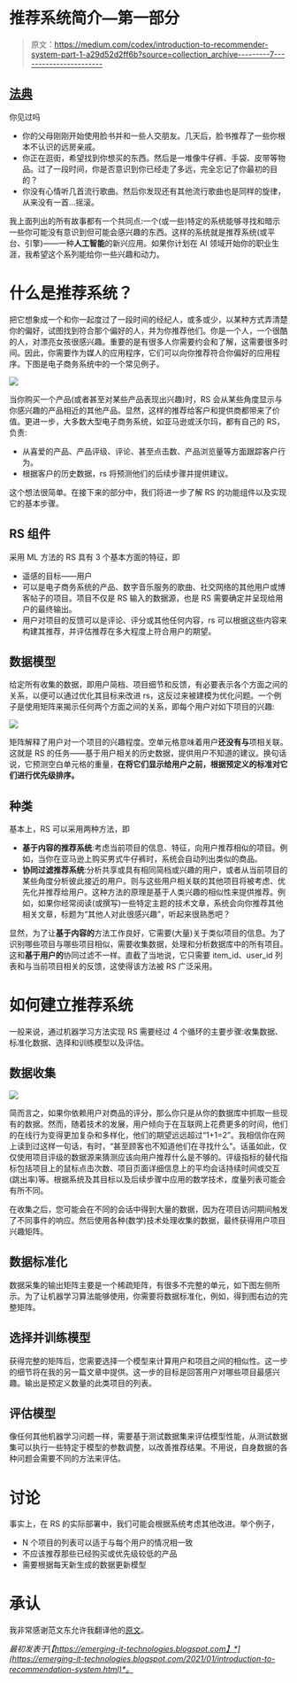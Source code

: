 # 推荐系统简介—第一部分

> 原文：<https://medium.com/codex/introduction-to-recommender-system-part-1-a29d52d2ff6b?source=collection_archive---------7----------------------->

## [法典](http://medium.com/codex)

你见过吗

*   你的父母刚刚开始使用脸书并和一些人交朋友。几天后，脸书推荐了一些你根本不认识的远房亲戚。
*   你正在逛街，希望找到你想买的东西。然后是一堆像牛仔裤、手袋、皮带等物品。过了一段时间，你是否意识到你已经走了多远，完全忘记了你最初的目的？
*   你没有心情听几首流行歌曲。然后你发现还有其他流行歌曲也是同样的旋律，从来没有一首…摇滚。

我上面列出的所有故事都有一个共同点:一个(或一些)特定的系统能够寻找和暗示一些你可能没有意识到但可能会感兴趣的东西。这样的系统就是推荐系统(或平台、引擎)——一种**人工智能**的新兴应用。如果你计划在 AI 领域开始你的职业生涯，我希望这个系列能给你一些兴趣和动力。

# 什么是推荐系统？

把它想象成一个和你一起度过了一段时间的经纪人，或多或少，以某种方式弄清楚你的偏好，试图找到符合那个偏好的人，并为你推荐他们。你是一个人，一个很酷的人，对漂亮女孩很感兴趣。重要的是有很多人你需要约会和了解，这需要很多时间。因此，你需要作为媒人的应用程序，它们可以向你推荐符合你偏好的应用程序。下图是电子商务系统中的一个常见例子。

![](img/89aa95b12253240d5f892ae0c8d864a3.png)

当你购买一个产品(或者甚至对某些产品表现出兴趣)时，RS 会从某些角度显示与你感兴趣的产品相近的其他产品。显然，这样的推荐给客户和提供商都带来了价值。更进一步，大多数大型电子商务系统，如亚马逊或沃尔玛，都有自己的 RS，负责:

*   从喜爱的产品、产品评级、评论、甚至点击数、产品浏览量等方面跟踪客户行为。
*   根据客户的历史数据，rs 将预测他们的后续步骤并提供建议。

这个想法很简单。在接下来的部分中，我们将进一步了解 RS 的功能组件以及实现它的基本步骤。

## RS 组件

采用 ML 方法的 RS 具有 3 个基本方面的特征，即

*   遥感的目标——用户
*   可以是电子商务系统的产品、数字音乐服务的歌曲、社交网络的其他用户或博客帖子的项目。项目不仅是 RS 输入的数据源，也是 RS 需要确定并呈现给用户的最终输出。
*   用户对项目的反馈可以是评论、评分或其他任何内容，rs 可以根据这些内容来构建其推荐，并评估推荐在多大程度上符合用户的期望。

## 数据模型

给定所有收集的数据，即用户简档、项目细节和反馈，有必要表示各个方面之间的关系，以便可以通过优化其目标来改进 rs，这反过来被建模为优化问题。一个例子是使用矩阵来揭示任何两个方面之间的关系，即每个用户对如下项目的兴趣:

![](img/71cc6550dc3ae7f93b2b02971d273f27.png)

矩阵解释了用户对一个项目的兴趣程度。空单元格意味着用户**还没有与**项相关联。这就是 RS 的任务——基于用户相关的历史数据，提供用户不知道的建议。换句话说，它预测空白单元格的重量，**在将它们显示给用户之前，根据预定义的标准对它们进行优先级排序。**

## 种类

基本上，RS 可以采用两种方法，即

*   **基于内容的推荐系统**:考虑当前项目的信息、特征，向用户推荐相似的项目。例如，当你在亚马逊上购买男式牛仔裤时，系统会自动列出类似的商品。
*   **协同过滤推荐系统**:分析共享或具有相同简档或兴趣的用户，或者从当前项目的某些角度分析彼此接近的用户。则与这些用户相关联的其他项目将被考虑、优先化并推荐给用户。这种方法的原理是基于人类兴趣的相似性来提供推荐。例如，如果你经常阅读(或撰写)一些特定主题的技术文章，系统会向你推荐其他相关文章，标题为“其他人对此很感兴趣”，听起来很熟悉吧？

显然，为了让**基于内容的**方法工作良好，它需要(大量)关于类似项目的信息。为了识别哪些项目与哪些项目相似，需要收集数据，处理和分析数据库中的所有项目。这和**基于用户的**协同过滤不一样。直截了当地说，它只需要 item_id、user_id 列表和与当前项目相关的反馈，这使得该方法被 RS 广泛采用。

# 如何建立推荐系统

一般来说，通过机器学习方法实现 RS 需要经过 4 个循环的主要步骤:收集数据、标准化数据、选择和训练模型以及评估。

## 数据收集

![](img/1cddec2ef4d9139b8852f16311ac5943.png)

简而言之，如果你依赖用户对商品的评分，那么你只是从你的数据库中抓取一些现有的数据。然而，随着技术的发展，用户倾向于在互联网上花费更多的时间，他们的在线行为变得更加复杂和多样化，他们的期望远远超过“1+1=2”。我相信你在网上读到过这样一句话，有时，“甚至顾客也不知道他们在寻找什么”。话虽如此，仅仅使用项目评级的数据源来猜测应该向用户推荐什么是不够的。评级指标的替代指标包括项目上的鼠标点击次数、项目页面详细信息上的平均会话持续时间或交互(跳出率)等。根据系统及其目标以及后续步骤中应用的数学技术，度量列表可能会有所不同。

在收集之后，您可能会在不同的会话中得到大量的数据，因为在项目访问期间触发了不同事件的响应。然后使用各种(数学)技术处理收集的数据，最终获得用户项目兴趣矩阵。

## 数据标准化

数据采集的输出矩阵主要是一个稀疏矩阵，有很多不完整的单元，如下图左侧所示。为了让机器学习算法能够使用，你需要将数据标准化，例如，得到图右边的完整矩阵。

## 选择并训练模型

获得完整的矩阵后，您需要选择一个模型来计算用户和项目之间的相似性。这一步的细节将在我的另一篇文章中提供。这一步的目标是回答用户对哪些项目最感兴趣。输出是预定义数量的此类项目的列表。

## 评估模型

像任何其他机器学习问题一样，需要基于测试数据集来评估模型性能，从测试数据集可以执行一些特定于模型的参数调整，以改善推荐结果。不用说，自身数据的各种问题会需要不同的方法来评估。

# 讨论

事实上，在 RS 的实际部署中，我们可能会根据系统考虑其他改进。举个例子，

*   N 个项目的列表可以适于与每个用户的情况相一致
*   不应该推荐那些已经购买或优先级较低的产品
*   需要根据每天新生成的数据更新模型

# 承认

我非常感谢范文东允许我翻译他的[原文](https://viblo.asia/p/lam-the-nao-de-xay-dung-mot-recommender-system-rs-phan-1-aWj53V2Gl6m)。

*最初发表于*[*【https://emerging-it-technologies.blogspot.com】*](https://emerging-it-technologies.blogspot.com/2021/01/introduction-to-recommendation-system.html)*。*